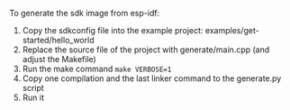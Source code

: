 To generate the sdk image from esp-idf:

1. Copy the sdkconfig file into the example project: examples/get-started/hello_world
2. Replace the source file of the project with generate/main.cpp (and adjust the Makefile)
3. Run the make command `make VERBOSE=1`
4. Copy one compilation and the last linker command to the generate.py script
5. Run it

